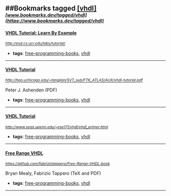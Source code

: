 ##Bookmarks tagged [[vhdl]](https://www.bookmarks.dev?q=[vhdl])
_<sup><sup>[www.bookmarks.dev/tagged/vhdl](https://www.bookmarks.dev/tagged/vhdl)</sup></sup>_
---
#### [VHDL Tutorial: Learn By Example](http://esd.cs.ucr.edu/labs/tutorial/)
_<sup>http://esd.cs.ucr.edu/labs/tutorial/</sup>_

* **tags**: [free-programming-books](../tagged/free-programming-books.md), [vhdl](../tagged/vhdl.md)
---
#### [VHDL Tutorial](http://hep.uchicago.edu/~tangjian/SVT_sub/FTK_ATLAS/AUX/vhdl-tutorial.pdf)
_<sup>http://hep.uchicago.edu/~tangjian/SVT_sub/FTK_ATLAS/AUX/vhdl-tutorial.pdf</sup>_

Peter J. Ashenden (PDF)
* **tags**: [free-programming-books](../tagged/free-programming-books.md), [vhdl](../tagged/vhdl.md)
---
#### [VHDL Tutorial](http://www.seas.upenn.edu/~ese171/vhdl/vhdl_primer.html)
_<sup>http://www.seas.upenn.edu/~ese171/vhdl/vhdl_primer.html</sup>_

* **tags**: [free-programming-books](../tagged/free-programming-books.md), [vhdl](../tagged/vhdl.md)
---
#### [Free Range VHDL](https://github.com/fabriziotappero/Free-Range-VHDL-book)
_<sup>https://github.com/fabriziotappero/Free-Range-VHDL-book</sup>_

Bryan Mealy, Fabrizio Tappero (TeX and PDF)
* **tags**: [free-programming-books](../tagged/free-programming-books.md), [vhdl](../tagged/vhdl.md)
---
